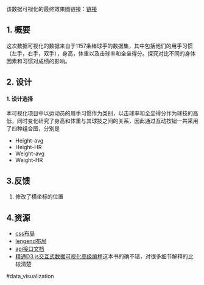 
该数据可视化的最终效果图链接：[链接](http://bl.ocks.org/BangShen/raw/88fd451cf1bdc212905a3c1b464a67c5/)

## 1. 概要
这次数据可视化的数据来自于1157条棒球手的数据集，其中包括他们的用手习惯（左手，右手，双手），身高，体重以及击球率和全垒得分。探究对比不同的身体因素和习惯对成绩的影响。
## 2. 设计
#### 1. 设计选择
本可视化项目中以运动员的用手习惯作为类别，以击球率和全垒得分作为球技的高低，同时变化研究了身高和体重与其球技之间的关系，因此通过互动按钮一共采用了四种组合图，分别是
* Height-avg
* Height-HR
* Weight-avg
* Weight-HR


## 3.反馈

1. 修改了横坐标的位置


##	4.资源

* [css布局](https://www.w3schools.com/Css)
* [lengend布局](https://stackoverflow.com/questions/13573771/adding-a-chart-legend-in-d3)
* [api接口文档](https://developer.mozilla.org/zh-CN/)
* [精通D3.js交互式数据可视化高级编程](https://book.douban.com/subject/27071903/)这本书的确不错，对很多细节解释的比较清楚


#data_visualization
